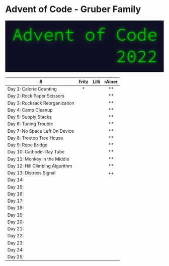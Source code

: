 # Advent of Code - Gruber Family

![](pix/aoc.png)

| # | Fritz | Lilli | rAiner |
|---|:-:|:-:|:-:|
| Day 1: Calorie Counting | * |  | ** |
| Day 2: Rock Paper Scissors |  |  | ** |
| Day 3: Rucksack Reorganization |  |  | ** |
| Day 4: Camp Cleanup |  |  | ** |
| Day 5: Supply Stacks |  |  | ** |
| Day 6: Tuning Trouble |  |  | ** |
| Day 7: No Space Left On Device |  |  | ** |
| Day 8: Treetop Tree House |  |  | ** |
| Day 9: Rope Bridge |  |  | ** |
| Day 10: Cathode-Ray Tube |  |  | ** |
| Day 11: Monkey in the Middle |  |  | ** |
| Day 12: Hill Climbing Algorithm |  |  | ** |
| Day 13: Distress Signal |  |  | ++ |
| Day 14: |  |  |  |
| Day 15: |  |  |  |
| Day 16: |  |  |  |
| Day 17: |  |  |  |
| Day 18: |  |  |  |
| Day 19: |  |  |  |
| Day 20: |  |  |  |
| Day 21: |  |  |  |
| Day 22: |  |  |  |
| Day 23: |  |  |  |
| Day 24: |  |  |  |
| Day 25: |  |  |  |
